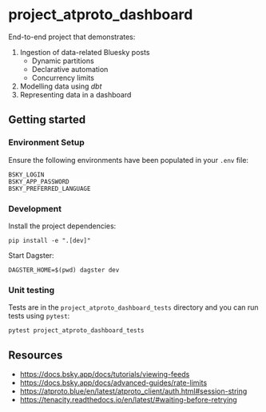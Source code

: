 # project_atproto_dashboard

End-to-end project that demonstrates:

1. Ingestion of data-related Bluesky posts
   - Dynamic partitions
   - Declarative automation
   - Concurrency limits
2. Modelling data using _dbt_
3. Representing data in a dashboard

## Getting started

### Environment Setup

Ensure the following environments have been populated in your `.env` file:

    BSKY_LOGIN
    BSKY_APP_PASSWORD
    BSKY_PREFERRED_LANGUAGE

### Development

Install the project dependencies:

    pip install -e ".[dev]"

Start Dagster:

    DAGSTER_HOME=$(pwd) dagster dev

### Unit testing

Tests are in the `project_atproto_dashboard_tests` directory and you can run tests using `pytest`:

    pytest project_atproto_dashboard_tests

## Resources

- https://docs.bsky.app/docs/tutorials/viewing-feeds
- https://docs.bsky.app/docs/advanced-guides/rate-limits
- https://atproto.blue/en/latest/atproto_client/auth.html#session-string
- https://tenacity.readthedocs.io/en/latest/#waiting-before-retrying
